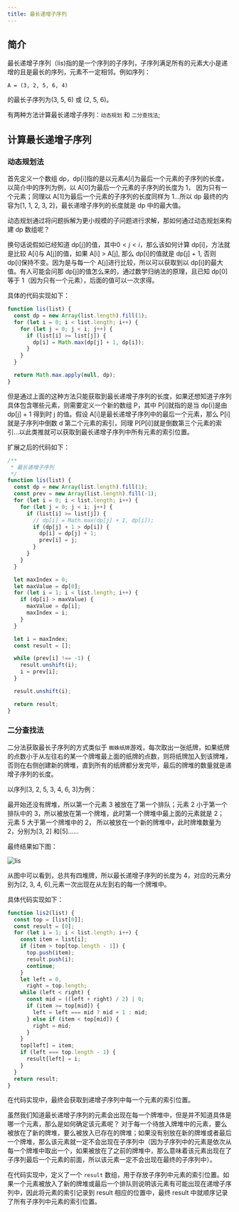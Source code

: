 ```yaml
---
title: 最长递增子序列
---
```


## 简介

最长递增子序列（lis)指的是一个序列的子序列，子序列满足所有的元素大小是递增的且是最长的序列，元素不一定相邻。例如序列：

    A = (3, 2, 5, 6, 4)

的最长子序列为(3, 5, 6) 或 (2, 5, 6)。

有两种方法计算最长递增子序列：`动态规划` 和 `二分查找法`;

## 计算最长递增子序列

### 动态规划法

首先定义一个数组 dp，dp[i]指的是以元素$A[i]$为最后一个元素的子序列的长度，以简介中的序列为例，以 A[0]为最后一个元素的子序列的长度为 1， 因为只有一个元素；同理以 A[1]为最后一个元素的子序列的长度同样为 1...所以 dp 最终的内容为[1, 1, 2, 3, 2]，最长递增子序列的长度就是 dp 中的最大值。

动态规划通过将问题拆解为更小规模的子问题进行求解，那如何通过动态规划来构建 dp 数组呢？

换句话说假如已经知道 dp[j]的值，其中$0 < j < i$，那么该如何计算 dp[i]，方法就是比较 A[i]与 A[j]的值，如果 A[i] > A[j], 那么 dp[i]的值就是 dp[j] + 1, 否则 dp[i]保持不变。因为是与每一个 A[j]进行比较，所以可以获取到以 dp[i]的最大值。有人可能会问那 dp[j]的值怎么来的，通过数学归纳法的原理，且已知 dp[0]等于 1（因为只有一个元素），后面的值可以一次求得。

具体的代码实现如下：

```javascript
function lis(list) {
  const dp = new Array(list.length).fill(1);
  for (let i = 0; i < list.length; i++) {
    for (let j = 0; j < i; j++) {
      if (list[i] >= list[j]) {
        dp[i] = Math.max(dp[j] + 1, dp[i]);
      }
    }
  }

  return Math.max.apply(null, dp);
}
```

但是通过上面的这种方法只能获取到最长递增子序列的长度，如果还想知道子序列具体包含哪些元素，则需要定义一个新的数组 P，其中 P[i]就指的是当 dp[i]是由 dp[j] + 1 得到时 j 的值。假设 A[i]是最长递增子序列中的最后一个元素，那么 P[i]就是子序列中倒数 d 第二个元素的索引，同理 P[P[i]]就是倒数第三个元素的索引...以此类推就可以获取到最长递增子序列中所有元素的索引位置。

扩展之后的代码如下：

```javascript
/**
 * 最长递增子序列
 */
function lis(list) {
  const dp = new Array(list.length).fill(1);
  const prev = new Array(list.length).fill(-1);
  for (let i = 0; i < list.length; i++) {
    for (let j = 0; j < i; j++) {
      if (list[i] >= list[j]) {
        // dp[i] = Math.max(dp[j] + 1, dp[i]);
        if (dp[j] + 1 > dp[i]) {
          dp[i] = dp[j] + 1;
          prev[i] = j;
        }
      }
    }
  }

  let maxIndex = 0;
  let maxValue = dp[0];
  for (let i = 1; i < list.length; i++) {
    if (dp[i] > maxValue) {
      maxValue = dp[i];
      maxIndex = i;
    }
  }

  let i = maxIndex;
  const result = [];

  while (prev[i] !== -1) {
    result.unshift(i);
    i = prev[i];
  }

  result.unshift(i);

  return result;
}
```

### 二分查找法

二分法获取最长子序列的方式类似于 `蜘蛛纸牌`游戏，每次取出一张纸牌，如果纸牌的点数小于从左往右的某一个牌堆最上面的纸牌的点数，则将纸牌加入到该牌堆，否则在右侧创建新的牌堆，直到所有的纸牌都分发完毕，最后的牌堆的数量就是递增子序列的长度。

以序列[3, 2, 5, 3, 4, 6, 3]为例：

最开始还没有牌堆，所以第一个元素 3 被放在了第一个排队；元素 2 小于第一个排队中的 3，所以被放在第一个牌堆，此时第一个牌堆中最上面的元素就是 2； 元素 5 大于第一个牌堆中的 2， 所以被放在一个新的牌堆中，此时牌堆数量为 2，分别为[3, 2] 和[5]......

最终结果如下图：

![lis](/lis.png)

从图中可以看到，总共有四堆牌，所以最长递增子序列的长度为 4，对应的元素分别为[2, 3, 4, 6],元素一次出现在从左到右的每一个牌堆中。

具体代码实现如下：

```js
function lis2(list) {
  const top = [list[0]];
  const result = [0];
  for (let i = 1; i < list.length; i++) {
    const item = list[i];
    if (item > top[top.length - 1]) {
      top.push(item);
      result.push(i);
      continue;
    }
    let left = 0,
      right = top.length;
    while (left < right) {
      const mid = ((left + right) / 2) | 0;
      if (item >= top[mid]) {
        left = left === mid ? mid + 1 : mid;
      } else if (item < top[mid]) {
        right = mid;
      }
    }
    top[left] = item;
    if (left === top.length - 1) {
      result[left] = i;
    }
  }
  return result;
}
```

在代码实现中，最终会获取到递增子序列中每一个元素的索引位置。

虽然我们知道最长递增子序列的元素会出现在每一个牌堆中，但是并不知道具体是哪一个元素，那么是如何确定该元素呢？
对于每一个待放入牌堆中的元素，要么被放在了新的牌堆，要么被放入已存在的牌堆；如果没有别放在新的牌堆或者最后一个牌堆，那么该元素就一定不会出现在子序列中（因为子序列中的元素是依次从每一个牌堆中取出一个，如果被放在了之前的牌堆中，那么意味着该元素出现在了子序列最后一个元素的前面，所以该元素一定不会出现在最终的子序列中）。

在代码实现中，定义了一个 `result` 数组，用于存放子序列中元素的索引位置。如果一个元素被放入了新的牌堆或最后一个排队则说明该元素有可能出现在递增子序列中，因此将元素的索引记录到 result 相应的位置中，最终 result 中就顺序记录了所有子序列中元素的索引位置。
